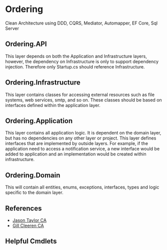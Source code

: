 # Ordering
Clean Architecture using DDD, CQRS, Mediator, Automapper, EF Core, Sql Server

## Ordering.API
This layer depends on both the Application and Infrastructure layers, however, the dependency on Infrastructure is only to support dependency injection. Therefore only Startup.cs should reference Infrastructure.


## Ordering.Infrastructure
This layer contains classes for accessing external resources such as file systems, web services, smtp, and so on. These classes should be based on interfaces defined within the application layer.
## Ordering.Application
This layer contains all application logic. It is dependent on the domain layer, but has no dependencies on any other layer or project. This layer defines interfaces that are implemented by outside layers. For example, if the application need to access a notification service, a new interface would be added to application and an implementation would be created within infrastructure.
## Ordering.Domain
This will contain all entities, enums, exceptions, interfaces, types and logic specific to the domain layer.

## References
- [Jason Taylor CA](https://www.youtube.com/watch?app=desktop&v=5OtUm1BLmG0mG0)
- [Gill Cleeren CA](https://www.pluralsight.com/courses/architecting-asp-dot-net-core-applications-best-practices)

## Helpful Cmdlets